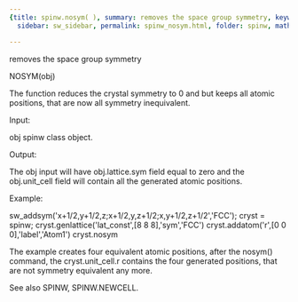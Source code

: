```yaml
---
{title: spinw.nosym( ), summary: removes the space group symmetry, keywords: sample,
  sidebar: sw_sidebar, permalink: spinw_nosym.html, folder: spinw, mathjax: 'true'}

---
```

removes the space group symmetry
 
NOSYM(obj)
 
The function reduces the crystal symmetry to  0 and but keeps all atomic
positions, that are now all symmetry inequivalent.
 
Input:
 
obj       spinw class object.
 
Output:
 
The obj input will have obj.lattice.sym field equal to zero and the
obj.unit_cell field will contain all the generated atomic positions.
 
Example:
 
sw_addsym('x+1/2,y+1/2,z;x+1/2,y,z+1/2;x,y+1/2,z+1/2','FCC');
cryst = spinw;
cryst.genlattice('lat_const',[8 8 8],'sym','FCC')
cryst.addatom('r',[0 0 0],'label','Atom1')
cryst.nosym
 
The example creates four equivalent atomic positions, after the nosym()
command, the cryst.unit_cell.r contains the four generated positions,
that are not symmetry equivalent any more.
 
See also SPINW, SPINW.NEWCELL.
 
